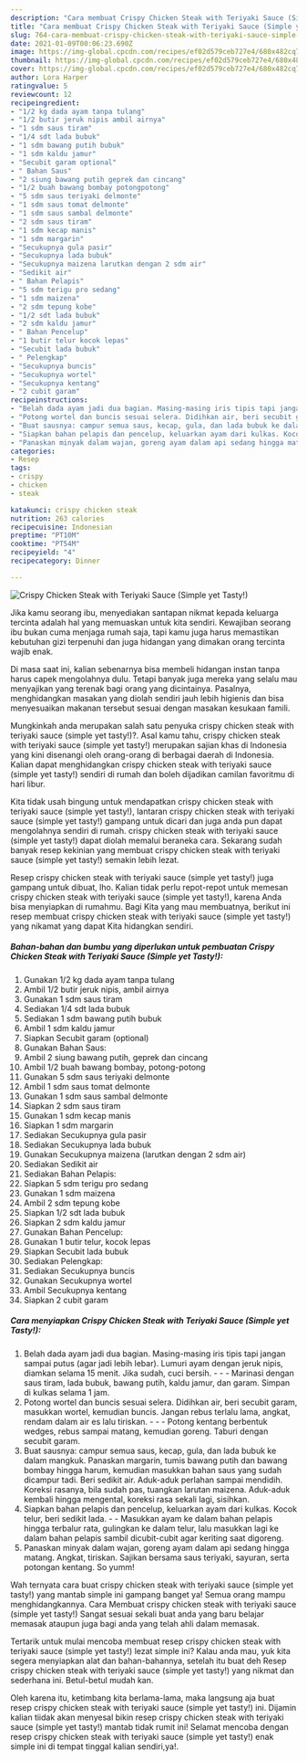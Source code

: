 ```yaml
---
description: "Cara membuat Crispy Chicken Steak with Teriyaki Sauce (Simple yet Tasty!) Sederhana dan Mudah Dibuat"
title: "Cara membuat Crispy Chicken Steak with Teriyaki Sauce (Simple yet Tasty!) Sederhana dan Mudah Dibuat"
slug: 764-cara-membuat-crispy-chicken-steak-with-teriyaki-sauce-simple-yet-tasty-sederhana-dan-mudah-dibuat
date: 2021-01-09T00:06:23.690Z
image: https://img-global.cpcdn.com/recipes/ef02d579ceb727e4/680x482cq70/crispy-chicken-steak-with-teriyaki-sauce-simple-yet-tasty-foto-resep-utama.jpg
thumbnail: https://img-global.cpcdn.com/recipes/ef02d579ceb727e4/680x482cq70/crispy-chicken-steak-with-teriyaki-sauce-simple-yet-tasty-foto-resep-utama.jpg
cover: https://img-global.cpcdn.com/recipes/ef02d579ceb727e4/680x482cq70/crispy-chicken-steak-with-teriyaki-sauce-simple-yet-tasty-foto-resep-utama.jpg
author: Lora Harper
ratingvalue: 5
reviewcount: 12
recipeingredient:
- "1/2 kg dada ayam tanpa tulang"
- "1/2 butir jeruk nipis ambil airnya"
- "1 sdm saus tiram"
- "1/4 sdt lada bubuk"
- "1 sdm bawang putih bubuk"
- "1 sdm kaldu jamur"
- "Secubit garam optional"
- " Bahan Saus"
- "2 siung bawang putih geprek dan cincang"
- "1/2 buah bawang bombay potongpotong"
- "5 sdm saus teriyaki delmonte"
- "1 sdm saus tomat delmonte"
- "1 sdm saus sambal delmonte"
- "2 sdm saus tiram"
- "1 sdm kecap manis"
- "1 sdm margarin"
- "Secukupnya gula pasir"
- "Secukupnya lada bubuk"
- "Secukupnya maizena larutkan dengan 2 sdm air"
- "Sedikit air"
- " Bahan Pelapis"
- "5 sdm terigu pro sedang"
- "1 sdm maizena"
- "2 sdm tepung kobe"
- "1/2 sdt lada bubuk"
- "2 sdm kaldu jamur"
- " Bahan Pencelup"
- "1 butir telur kocok lepas"
- "Secubit lada bubuk"
- " Pelengkap"
- "Secukupnya buncis"
- "Secukupnya wortel"
- "Secukupnya kentang"
- "2 cubit garam"
recipeinstructions:
- "Belah dada ayam jadi dua bagian. Masing-masing iris tipis tapi jangan sampai putus (agar jadi lebih lebar). Lumuri ayam dengan jeruk nipis, diamkan selama 15 menit. Jika sudah, cuci bersih.  - Marinasi dengan saus tiram, lada bubuk, bawang putih, kaldu jamur, dan garam. Simpan di kulkas selama 1 jam."
- "Potong wortel dan buncis sesuai selera. Didihkan air, beri secubit garam, masukkan wortel, kemudian buncis. Jangan rebus terlalu lama, angkat, rendam dalam air es lalu tiriskan.  - Potong kentang berbentuk wedges, rebus sampai matang, kemudian goreng. Taburi dengan secubit garam."
- "Buat sausnya: campur semua saus, kecap, gula, dan lada bubuk ke dalam mangkuk. Panaskan margarin, tumis bawang putih dan bawang bombay hingga harum, kemudian masukkan bahan saus yang sudah dicampur tadi. Beri sedikit air. Aduk-aduk perlahan sampai mendidih. Koreksi rasanya, bila sudah pas, tuangkan larutan maizena. Aduk-aduk kembali hingga mengental, koreksi rasa sekali lagi, sisihkan."
- "Siapkan bahan pelapis dan pencelup, keluarkan ayam dari kulkas. Kocok telur, beri sedikit lada. - Masukkan ayam ke dalam bahan pelapis hingga terbalur rata, gulingkan ke dalam telur, lalu masukkan lagi ke dalam bahan pelapis sambil dicubit-cubit agar keriting saat digoreng."
- "Panaskan minyak dalam wajan, goreng ayam dalam api sedang hingga matang. Angkat, tiriskan. Sajikan bersama saus teriyaki, sayuran, serta potongan kentang. So yumm!"
categories:
- Resep
tags:
- crispy
- chicken
- steak

katakunci: crispy chicken steak 
nutrition: 263 calories
recipecuisine: Indonesian
preptime: "PT10M"
cooktime: "PT54M"
recipeyield: "4"
recipecategory: Dinner

---
```



![Crispy Chicken Steak with Teriyaki Sauce (Simple yet Tasty!)](https://img-global.cpcdn.com/recipes/ef02d579ceb727e4/680x482cq70/crispy-chicken-steak-with-teriyaki-sauce-simple-yet-tasty-foto-resep-utama.jpg)

Jika kamu seorang ibu, menyediakan santapan nikmat kepada keluarga tercinta adalah hal yang memuaskan untuk kita sendiri. Kewajiban seorang ibu bukan cuma menjaga rumah saja, tapi kamu juga harus memastikan kebutuhan gizi terpenuhi dan juga hidangan yang dimakan orang tercinta wajib enak.

Di masa  saat ini, kalian sebenarnya bisa membeli hidangan instan tanpa harus capek mengolahnya dulu. Tetapi banyak juga mereka yang selalu mau menyajikan yang terenak bagi orang yang dicintainya. Pasalnya, menghidangkan masakan yang diolah sendiri jauh lebih higienis dan bisa menyesuaikan makanan tersebut sesuai dengan masakan kesukaan famili. 



Mungkinkah anda merupakan salah satu penyuka crispy chicken steak with teriyaki sauce (simple yet tasty!)?. Asal kamu tahu, crispy chicken steak with teriyaki sauce (simple yet tasty!) merupakan sajian khas di Indonesia yang kini disenangi oleh orang-orang di berbagai daerah di Indonesia. Kalian dapat menghidangkan crispy chicken steak with teriyaki sauce (simple yet tasty!) sendiri di rumah dan boleh dijadikan camilan favoritmu di hari libur.

Kita tidak usah bingung untuk mendapatkan crispy chicken steak with teriyaki sauce (simple yet tasty!), lantaran crispy chicken steak with teriyaki sauce (simple yet tasty!) gampang untuk dicari dan juga anda pun dapat mengolahnya sendiri di rumah. crispy chicken steak with teriyaki sauce (simple yet tasty!) dapat diolah memalui beraneka cara. Sekarang sudah banyak resep kekinian yang membuat crispy chicken steak with teriyaki sauce (simple yet tasty!) semakin lebih lezat.

Resep crispy chicken steak with teriyaki sauce (simple yet tasty!) juga gampang untuk dibuat, lho. Kalian tidak perlu repot-repot untuk memesan crispy chicken steak with teriyaki sauce (simple yet tasty!), karena Anda bisa menyiapkan di rumahmu. Bagi Kita yang mau membuatnya, berikut ini resep membuat crispy chicken steak with teriyaki sauce (simple yet tasty!) yang nikamat yang dapat Kita hidangkan sendiri.

<!--inarticleads1-->

##### Bahan-bahan dan bumbu yang diperlukan untuk pembuatan Crispy Chicken Steak with Teriyaki Sauce (Simple yet Tasty!):

1. Gunakan 1/2 kg dada ayam tanpa tulang
1. Ambil 1/2 butir jeruk nipis, ambil airnya
1. Gunakan 1 sdm saus tiram
1. Sediakan 1/4 sdt lada bubuk
1. Sediakan 1 sdm bawang putih bubuk
1. Ambil 1 sdm kaldu jamur
1. Siapkan Secubit garam (optional)
1. Gunakan  Bahan Saus:
1. Ambil 2 siung bawang putih, geprek dan cincang
1. Ambil 1/2 buah bawang bombay, potong-potong
1. Gunakan 5 sdm saus teriyaki delmonte
1. Ambil 1 sdm saus tomat delmonte
1. Gunakan 1 sdm saus sambal delmonte
1. Siapkan 2 sdm saus tiram
1. Gunakan 1 sdm kecap manis
1. Siapkan 1 sdm margarin
1. Sediakan Secukupnya gula pasir
1. Sediakan Secukupnya lada bubuk
1. Gunakan Secukupnya maizena (larutkan dengan 2 sdm air)
1. Sediakan Sedikit air
1. Sediakan  Bahan Pelapis:
1. Siapkan 5 sdm terigu pro sedang
1. Gunakan 1 sdm maizena
1. Ambil 2 sdm tepung kobe
1. Siapkan 1/2 sdt lada bubuk
1. Siapkan 2 sdm kaldu jamur
1. Gunakan  Bahan Pencelup:
1. Gunakan 1 butir telur, kocok lepas
1. Siapkan Secubit lada bubuk
1. Sediakan  Pelengkap:
1. Sediakan Secukupnya buncis
1. Gunakan Secukupnya wortel
1. Ambil Secukupnya kentang
1. Siapkan 2 cubit garam




<!--inarticleads2-->

##### Cara menyiapkan Crispy Chicken Steak with Teriyaki Sauce (Simple yet Tasty!):

1. Belah dada ayam jadi dua bagian. Masing-masing iris tipis tapi jangan sampai putus (agar jadi lebih lebar). Lumuri ayam dengan jeruk nipis, diamkan selama 15 menit. Jika sudah, cuci bersih. -  - - Marinasi dengan saus tiram, lada bubuk, bawang putih, kaldu jamur, dan garam. Simpan di kulkas selama 1 jam.
1. Potong wortel dan buncis sesuai selera. Didihkan air, beri secubit garam, masukkan wortel, kemudian buncis. Jangan rebus terlalu lama, angkat, rendam dalam air es lalu tiriskan. -  - - Potong kentang berbentuk wedges, rebus sampai matang, kemudian goreng. Taburi dengan secubit garam.
1. Buat sausnya: campur semua saus, kecap, gula, dan lada bubuk ke dalam mangkuk. Panaskan margarin, tumis bawang putih dan bawang bombay hingga harum, kemudian masukkan bahan saus yang sudah dicampur tadi. Beri sedikit air. Aduk-aduk perlahan sampai mendidih. Koreksi rasanya, bila sudah pas, tuangkan larutan maizena. Aduk-aduk kembali hingga mengental, koreksi rasa sekali lagi, sisihkan.
1. Siapkan bahan pelapis dan pencelup, keluarkan ayam dari kulkas. Kocok telur, beri sedikit lada. - - Masukkan ayam ke dalam bahan pelapis hingga terbalur rata, gulingkan ke dalam telur, lalu masukkan lagi ke dalam bahan pelapis sambil dicubit-cubit agar keriting saat digoreng.
1. Panaskan minyak dalam wajan, goreng ayam dalam api sedang hingga matang. Angkat, tiriskan. Sajikan bersama saus teriyaki, sayuran, serta potongan kentang. So yumm!




Wah ternyata cara buat crispy chicken steak with teriyaki sauce (simple yet tasty!) yang mantab simple ini gampang banget ya! Semua orang mampu menghidangkannya. Cara Membuat crispy chicken steak with teriyaki sauce (simple yet tasty!) Sangat sesuai sekali buat anda yang baru belajar memasak ataupun juga bagi anda yang telah ahli dalam memasak.

Tertarik untuk mulai mencoba membuat resep crispy chicken steak with teriyaki sauce (simple yet tasty!) lezat simple ini? Kalau anda mau, yuk kita segera menyiapkan alat dan bahan-bahannya, setelah itu buat deh Resep crispy chicken steak with teriyaki sauce (simple yet tasty!) yang nikmat dan sederhana ini. Betul-betul mudah kan. 

Oleh karena itu, ketimbang kita berlama-lama, maka langsung aja buat resep crispy chicken steak with teriyaki sauce (simple yet tasty!) ini. Dijamin kalian tiidak akan menyesal bikin resep crispy chicken steak with teriyaki sauce (simple yet tasty!) mantab tidak rumit ini! Selamat mencoba dengan resep crispy chicken steak with teriyaki sauce (simple yet tasty!) enak simple ini di tempat tinggal kalian sendiri,ya!.

